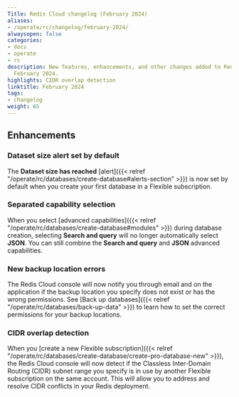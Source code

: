 ```yaml
---
Title: Redis Cloud changelog (February 2024)
aliases:
- /operate/rc/changelog/february-2024/
alwaysopen: false
categories:
- docs
- operate
- rc
description: New features, enhancements, and other changes added to Redis Cloud during
  February 2024.
highlights: CIDR overlap detection
linktitle: February 2024
tags:
- changelog
weight: 65
---
```


## Enhancements

### Dataset size alert set by default

The **Dataset size has reached** [alert]({{< relref "/operate/rc/databases/create-database#alerts-section" >}}) is now set by default when you create your first database in a Flexible subscription.

### Separated capability selection

When you select [advanced capabilities]({{< relref "/operate/rc/databases/create-database#modules" >}}) during database creation, selecting **Search and query** will no longer automatically select **JSON**. You can still combine the **Search and query** and **JSON** advanced capabilities.

### New backup location errors

The Redis Cloud console will now notify you through email and on the application if the backup location you specify does not exist or has the wrong permissions. See [Back up databases]({{< relref "/operate/rc/databases/back-up-data" >}}) to learn how to set the correct permissions for your backup locations.

### CIDR overlap detection

When you [create a new Flexible subscription]({{< relref "/operate/rc/databases/create-database/create-pro-database-new" >}}), the Redis Cloud console will now detect if the Classless Inter-Domain Routing (CIDR) subnet range you specify is in use by another Flexible subscription on the same account. This will allow you to address and resolve CIDR conflicts in your Redis deployment.

